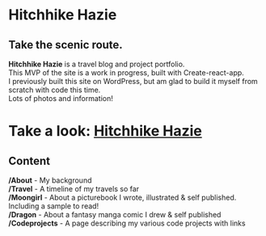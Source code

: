 # Hitchhike Hazie

## Take the scenic route.

**Hitchhike Hazie** is a travel blog and project portfolio.  
This MVP of the site is a work in progress, built with Create-react-app.  
I previously built this site on WordPress, but am glad to build it myself from scratch with code this time.  
Lots of photos and information!

# Take a look: <a href="https://hitchhikehazie.netlify.app">Hitchhike Hazie</a>

## Content

**/About** - My background  
**/Travel** - A timeline of my travels so far  
**/Moongirl** - About a picturebook I wrote, illustrated & self published. Including a sample to read!  
**/Dragon** - About a fantasy manga comic I drew & self published  
**/Codeprojects** - A page describing my various code projects with links
